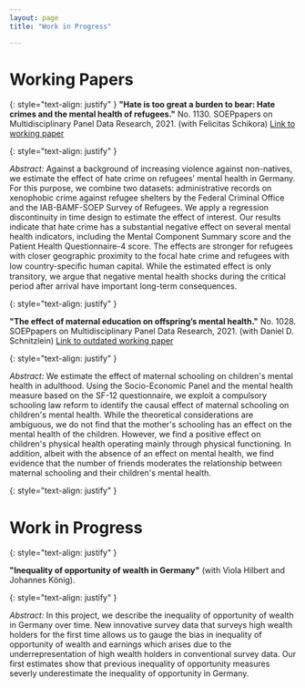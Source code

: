 ```yaml
---
layout: page
title: "Work in Progress"

---
```


# Working Papers

{: style="text-align: justify" }
**"Hate is too great a burden to bear: Hate crimes and the mental health of refugees."** No. 1130. SOEPpapers on Multidisciplinary Panel Data Research, 2021. (with Felicitas Schikora) [Link to working paper](https://www.diw.de/de/diw_01.c.817746.de/publikationen/soeppapers/2021_1130/hate_is_too_great_a_burden_to_bear__hate_crimes_and_the_mental_health_of_refugees.html)

{: style="text-align: justify" }

*Abstract:* Against a background of increasing violence against non-natives, we estimate the effect of hate crime on refugees’ mental health in Germany. For this purpose, we combine two datasets: administrative records on xenophobic crime against refugee shelters by the Federal Criminal Office and the IAB-BAMF-SOEP Survey of Refugees. We apply a regression discontinuity in time design to estimate the effect of interest. Our results indicate that hate crime has a substantial negative effect on several mental health indicators, including the Mental Component Summary score and the Patient Health Questionnaire-4 score. The effects are stronger for refugees with closer geographic proximity to the focal hate crime and refugees with low country-speciﬁc human capital. While the estimated effect is only transitory, we argue that negative mental health shocks during the critical period after arrival have important long-term consequences.

{: style="text-align: justify" }

**"The effect of maternal education on offspring’s mental health."** No. 1028. SOEPpapers on Multidisciplinary Panel Data Research, 2021. (with Daniel D. Schnitzlein) [Link to outdated working paper](https://www.diw.de/documents/publikationen/73/diw_01.c.617185.de/diw_sp1028.pdf)

{: style="text-align: justify" }

*Abstract:* We estimate the effect of maternal schooling on children's mental health in adulthood. Using the Socio-Economic Panel and the mental health measure based on the SF-12 questionnaire, we exploit a compulsory schooling law reform to identify the causal effect of maternal schooling on children's mental health. While the theoretical considerations are ambiguous, we do not find that the mother's schooling has an effect on the mental health of the children. However, we find a positive effect on children's physical health operating mainly through physical functioning. In addition, albeit with the absence of an effect on mental health, we find evidence that the number of friends moderates the relationship between maternal schooling and their children's mental health.

{: style="text-align: justify" }

# Work in Progress

{: style="text-align: justify" }

**"Inequality of opportunity of wealth in Germany"** (with Viola Hilbert and Johannes König).

{: style="text-align: justify" }

*Abstract:* In this project, we describe the inequality of opportunity of wealth in Germany over time. New innovative survey data that surveys high wealth holders for the first time allows us to gauge the bias in inequality of opportunity of wealth and earnings which arises due to the underrepresentation of high wealth holders in conventional survey data. Our first estimates show that previous inequality of opportunity measures severly underestimate the inequality of opportunity in Germany.
